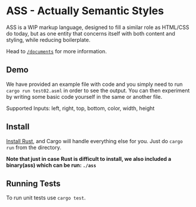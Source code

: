 # ASS - Actually Semantic Styles

ASS is a WIP markup language, designed to fill a similar role as HTML/CSS do today, but as one entity that concerns itself with both content and styling, while reducing boilerplate.

Head to [`/documents`](/documents) for more information.

## Demo

We have provided an example file with code and you simply need to run `cargo run test02.asml`
in order to see the output. You can then experiment by writing some basic code yourself in the same or another file.

Supported Inputs: left, right, top, bottom, color, width, height

## Install

[Install Rust](https://www.rust-lang.org/tools/install), and Cargo will handle everything else for you. Just do `cargo run` from the directory.

**Note that just in case Rust is difficult to install, we also included a binary(ass) which can be run: `./ass`**

## Running Tests

To run unit tests use `cargo test`.
